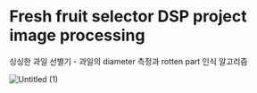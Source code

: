 # Fresh fruit selector DSP project image processing

싱싱한 과일 선별기 - 과일의 diameter 측정과 rotten part 인식 알고리즘

![Untitled (1)](https://user-images.githubusercontent.com/46091177/116976703-78010180-acfc-11eb-840c-f9e02c1a9587.png)
